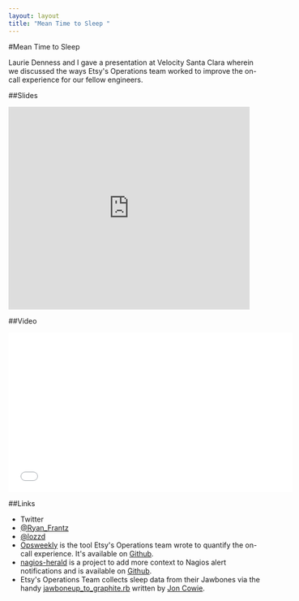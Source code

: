 ```yaml
---
layout: layout
title: "Mean Time to Sleep "
---
```


#Mean Time to Sleep

Laurie Denness and I gave a presentation at Velocity Santa Clara wherein
we discussed the ways Etsy's Operations team worked to improve the on-call experience for our fellow engineers.

##Slides
<iframe src="http://www.slideshare.net/slideshow/embed_code/36305607" width="476" height="400" frameborder="0" marginwidth="0" marginheight="0" scrolling="no"></iframe>

##Video
<iframe width="560" height="315" src="//www.youtube.com/embed/FLqucVb_et0" frameborder="0" allowfullscreen></iframe>

##Links

* Twitter
 * [@Ryan_Frantz](https://twitter.com/Ryan_Frantz)
 * [@lozzd](https://twitter.com/lozzd)
* [Opsweekly](http://codeascraft.com/2014/06/19/opsweekly-measuring-on-call-experience-with-alert-classification/)
is the tool Etsy's Operations team wrote to quantify the on-call experience.
It's available on [Github](https://github.com/etsy/opsweekly).
* [nagios-herald](http://codeascraft.com/2014/06/06/introducing-nagios-herald/) is a
project to add more context to Nagios alert notifications and is available on
[Github](https://github.com/etsy/nagios-herald).
* Etsy's Operations Team collects sleep data from their Jawbones via the handy
[jawboneup\_to\_graphite.rb](https://github.com/jonlives/jawboneup_to_graphite)
written by [Jon Cowie](https://twitter.com/jonlives).
